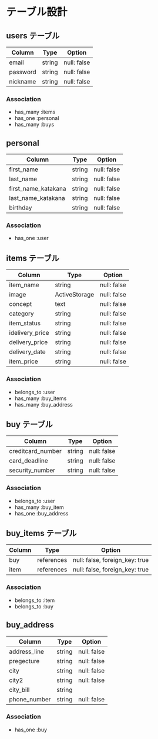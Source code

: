 # テーブル設計

## users テーブル

| Column     | Type   | Option      |
| ---------- | ------ | ----------- |
| email      | string | null: false |
| password   | string | null: false |
| nickname   | string | null: false |

### Association

- has_many :items
- has_one :personal
- has_many :buys

## personal

| Column              | Type   | Option      |
| ------------------- | ------ | ----------- |
| first_name          | string | null: false |
| last_name           | string | null: false |
| first_name_katakana | string | null: false |
| last_name_katakana  | string | null: false |
| birthday            | string | null: false |

### Association

- has_one :user

## items テーブル

| Column          | Type          | Option      |
| ------------    | ------------- | ----------- |
| item_name       | string        | null: false |
| image           | ActiveStorage | null: false |
| concept         | text          | null: false |
| category        | string        | null: false |
| item_status     | string        | null: false |
| idelivery_price | string        | null: false |
| delivery_price  | string        | null: false |
| delivery_date   | string        | null: false |
| item_price      | string        | null: false |

### Association

- belongs_to :user
- has_many :buy_items
- has_many :buy_address

## buy テーブル

| Column                 | Type   | Option      |
| -----------------      | ------ | ----------- |
| creditcard_number      | string | null: false |
| card_deadline          | string | null: false |
| security_number        | string | null: false |

### Association

- belongs_to :user
- has_many :buy_item
- has_one :buy_address

## buy_items テーブル

| Column     | Type       | Option                         |
| ---------- | ---------- | ------------------------------ |
| buy        | references | null: false, foreign_key: true |
| item       | references | null: false, foreign_key: true |


### Association

- belongs_to :item
- belongs_to :buy

## buy_address

| Column       | Type          | Option      |
| ------------ | ------------- | ----------- |
| address_line | string        | null: false |
| pregecture   | string        | null: false |
| city         | string        | null: false |
| city2        | string        | null: false |
| city_bill    | string        |             |
| phone_number | string        | null: false |


### Association

- has_one :buy